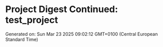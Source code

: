# Project Digest Continued: test_project
Generated on: Sun Mar 23 2025 09:02:12 GMT+0100 (Central European Standard Time)

